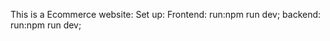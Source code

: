 This is a Ecommerce website:
Set up:
  Frontend:
    run:npm run dev;
  backend:
    run:npm run dev;
    
